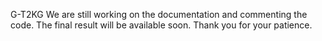G-T2KG
We are still working on the documentation and commenting the code. The final result will be available soon. Thank you for your patience.
